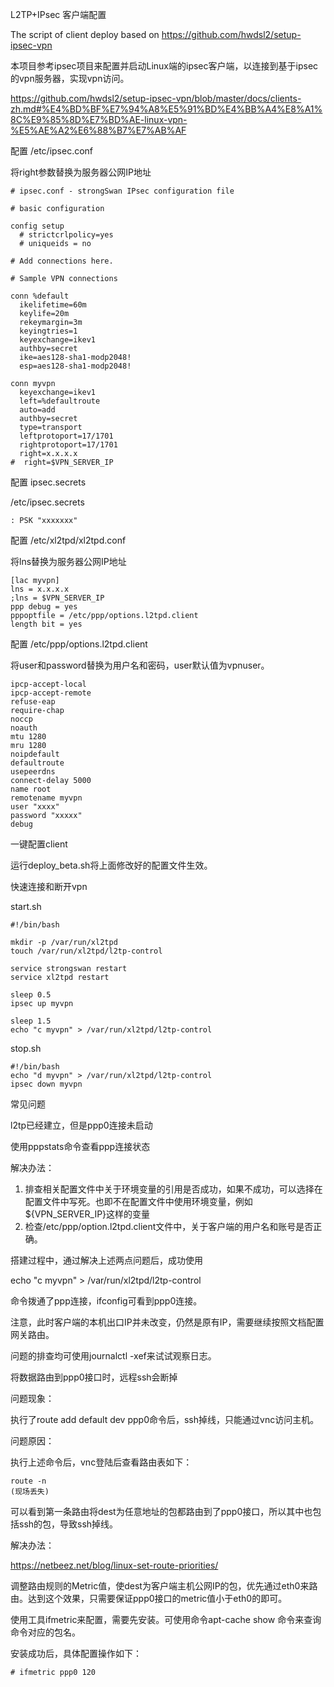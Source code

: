 L2TP+IPsec 客户端配置

The script of client deploy based on https://github.com/hwdsl2/setup-ipsec-vpn



本项目参考ipsec项目来配置并启动Linux端的ipsec客户端，以连接到基于ipsec的vpn服务器，实现vpn访问。

https://github.com/hwdsl2/setup-ipsec-vpn/blob/master/docs/clients-zh.md#%E4%BD%BF%E7%94%A8%E5%91%BD%E4%BB%A4%E8%A1%8C%E9%85%8D%E7%BD%AE-linux-vpn-%E5%AE%A2%E6%88%B7%E7%AB%AF







配置 /etc/ipsec.conf

将right参数替换为服务器公网IP地址

    # ipsec.conf - strongSwan IPsec configuration file
    
    # basic configuration
    
    config setup
      # strictcrlpolicy=yes
      # uniqueids = no
    
    # Add connections here.
    
    # Sample VPN connections
    
    conn %default
      ikelifetime=60m
      keylife=20m
      rekeymargin=3m
      keyingtries=1
      keyexchange=ikev1
      authby=secret
      ike=aes128-sha1-modp2048!
      esp=aes128-sha1-modp2048!
    
    conn myvpn
      keyexchange=ikev1
      left=%defaultroute
      auto=add
      authby=secret
      type=transport
      leftprotoport=17/1701
      rightprotoport=17/1701
      right=x.x.x.x
    #  right=$VPN_SERVER_IP



配置 ipsec.secrets

/etc/ipsec.secrets

    : PSK "xxxxxxx"



配置 /etc/xl2tpd/xl2tpd.conf

将lns替换为服务器公网IP地址

    [lac myvpn]
    lns = x.x.x.x
    ;lns = $VPN_SERVER_IP
    ppp debug = yes
    pppoptfile = /etc/ppp/options.l2tpd.client
    length bit = yes



配置 /etc/ppp/options.l2tpd.client

将user和password替换为用户名和密码，user默认值为vpnuser。

    ipcp-accept-local
    ipcp-accept-remote
    refuse-eap
    require-chap
    noccp
    noauth
    mtu 1280
    mru 1280
    noipdefault
    defaultroute
    usepeerdns
    connect-delay 5000
    name root
    remotename myvpn
    user "xxxx"
    password "xxxxx"
    debug



一键配置client

运行deploy_beta.sh将上面修改好的配置文件生效。





快速连接和断开vpn

start.sh

    #!/bin/bash
      
    mkdir -p /var/run/xl2tpd
    touch /var/run/xl2tpd/l2tp-control
    
    service strongswan restart
    service xl2tpd restart
    
    sleep 0.5
    ipsec up myvpn
    
    sleep 1.5
    echo "c myvpn" > /var/run/xl2tpd/l2tp-control



stop.sh

    #!/bin/bash
    echo "d myvpn" > /var/run/xl2tpd/l2tp-control
    ipsec down myvpn







常见问题

l2tp已经建立，但是ppp0连接未启动

使用pppstats命令查看ppp连接状态

解决办法：

1. 排查相关配置文件中关于环境变量的引用是否成功，如果不成功，可以选择在配置文件中写死。也即不在配置文件中使用环境变量，例如${VPN_SERVER_IP}这样的变量
2. 检查/etc/ppp/option.l2tpd.client文件中，关于客户端的用户名和账号是否正确。

搭建过程中，通过解决上述两点问题后，成功使用

echo "c myvpn" > /var/run/xl2tpd/l2tp-control

命令拨通了ppp连接，ifconfig可看到ppp0连接。

注意，此时客户端的本机出口IP并未改变，仍然是原有IP，需要继续按照文档配置网关路由。



问题的排查均可使用journalctl -xef来试试观察日志。



将数据路由到ppp0接口时，远程ssh会断掉

问题现象：

执行了route add default dev ppp0命令后，ssh掉线，只能通过vnc访问主机。

问题原因：

执行上述命令后，vnc登陆后查看路由表如下：

    route -n
    (现场丢失)
    

可以看到第一条路由将dest为任意地址的包都路由到了ppp0接口，所以其中也包括ssh的包，导致ssh掉线。

解决办法：

https://netbeez.net/blog/linux-set-route-priorities/

调整路由规则的Metric值，使dest为客户端主机公网IP的包，优先通过eth0来路由。达到这个效果，只需要保证ppp0接口的metric值小于eth0的即可。

使用工具ifmetric来配置，需要先安装。可使用命令apt-cache show 命令来查询命令对应的包名。

安装成功后，具体配置操作如下：

    # ifmetric ppp0 120










